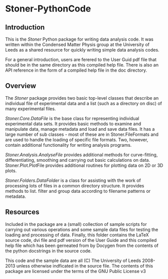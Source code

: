 Stoner-PythonCode
=================

Introduction
------------
This is the  *Stoner* Python package for writing data analysis code. It was written within the Condensed Matter Physis group at the University of Leeds as a shared resource for quickly writing simple data analysis codes.

For a general introduction, users are ferered to the User Guid pdf file that should be in the same directory as this compiled help file. There is also an API reference in the form of a compiled help file in the doc directory.
 
Overview
-------- 
The *Stoner* package provides two basic top-level classes that describe an individual file of experimental data and a list (such as a directory on disc) of many experimental files.
 
*Stoner.Core.DataFile* is the base class for representing individual experimental data sets. It provides basic methods to examine and manipulate data, manage metadata and load and save data files. It has a large number of sub classes - most of these are in Stoner.FileFormats and are used to handle the loading of specific file formats. Two, however, contain additional functionality for writing analysis programs.
 
*Stoner.Analysis.AnalyseFile* provides additional methods for curve-fitting, differentiating, smoothing and carrying out basic calculations on data. Stoner.Plot.PlotFile provides additional routines for plotting data on 2D or 3D plots.
 
*Stoner.Folders.DataFolder* is a class for assisting with the work of processing lots of files in a common directory structure. It provides methods to list. filter and group data according to filename patterns or metadata.
 
Resources
---------
 
Included in the package are a (small) collection of sample scripts for carrying out various operations and some sample data files for testing the loading and processing of data. Finally, this folder contains the LaTeX source code, dvi file and pdf version of the User Guide and this compiled help file which has been gerneated from by Docygen from the contents of the python docstrings in the source code. 

This code and the sample data are all (C) The University of Leeds 2008-2013 unless otherwise indficated in the source file. The contents of this package are licensed under the terms of the GNU Public License v3